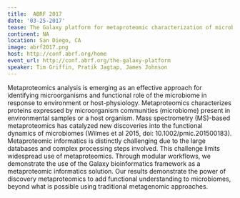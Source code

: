 ```yaml
---
title:  ABRF 2017
date: '03-25-2017'
tease: The Galaxy platform for metaproteomic characterization of microbiomes
continent: NA
location: San Diego, CA
image: abrf2017.png
host: http://conf.abrf.org/home
event_url: http://conf.abrf.org/the-galaxy-platform
speaker: Tim Griffin, Pratik Jagtap, James Johnson
---
```


Metaproteomics analysis is emerging as an effective approach for identifying microorganisms and functional role of the microbiome in response to environment or host-physiology. Metaproteomics characterizes proteins expressed by microorganism communities (microbiome) present in environmental samples or a host organism. Mass spectrometry (MS)-based metaproteomics has catalyzed new discoveries into the functional dynamics of microbiomes (Wilmes et al 2015, doi: 10.1002/pmic.201500183). Metaproteomic informatics is distinctly challenging due to the large databases and complex processing steps involved. This challenge limits widespread use of metaproteomics. Through modular workflows, we demonstrate the use of the Galaxy bioinformatics framework as a metaproteomic informatics solution. Our results demonstrate the power of discovery metaproteomics to add functional understanding to microbiomes, beyond what is possible using traditional metagenomic approaches.